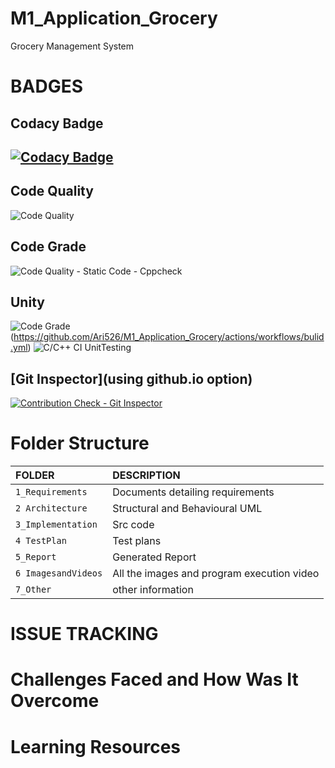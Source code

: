 # M1_Application_Grocery
Grocery Management System

# BADGES


## Codacy Badge 
## [![Codacy Badge](https://app.codacy.com/project/badge/Grade/0d2c8b8110f145368c0d4bccba673833)](https://www.codacy.com/gh/Ari526/M1_Application_Grocery/dashboard?utm_source=github.com&amp;utm_medium=referral&amp;utm_content=Ari526/M1_Application_Grocery&amp;utm_campaign=Badge_Grade)

## Code Quality 
![Code Quality](https://api.codiga.io/project/29894/score/svg)

## Code Grade 
![Code Quality - Static Code - Cppcheck](https://github.com/Ari526/M1_Application_Grocery/actions/workflows/cppcheck.yml/badge.svg)
## Unity 
![Code Grade](https://api.codiga.io/project/29894/status/svg) (https://github.com/Ari526/M1_Application_Grocery/actions/workflows/bulid.yml)
 ![C/C++ CI UnitTesting](https://github.com/Ari526/M1_Application_Grocery/actions/workflows/bulid.yml/badge.svg)
## [Git Inspector](using github.io option)
[![Contribution Check - Git Inspector](https://github.com/Ari526/M1_Application_Grocery/actions/workflows/gitinspector.yml/badge.svg)](https://github.com/Ari526/M1_Application_Grocery/actions/workflows/gitinspector.yml)




# Folder Structure
|FOLDER|DESCRIPTION|
|:-----|:----------|
|`1_Requirements`|Documents detailing requirements|
|`2 Architecture`|Structural and Behavioural UML|
|`3_Implementation`|Src code|
|`4 TestPlan`|Test plans|
|`5_Report`|Generated Report|
|`6 ImagesandVideos`|All the images and program execution video|
|`7_Other`|other information|

# ISSUE TRACKING


# Challenges Faced and How Was It Overcome


# Learning Resources

